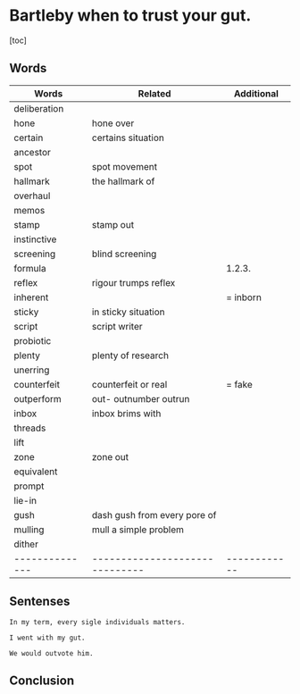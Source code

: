 # Bartleby when to trust your gut.

<!--
from: The Economist August 20th 2022
date: 2022.11.13
tags: 
-->

[toc]

## Words

| Words        | Related                      | Additional |
|--------------|------------------------------|------------|
| deliberation |                              |            |
| hone         | hone over                    |            |
| certain      | certains situation           |            |
| ancestor     |                              |            |
| spot         | spot movement                |            |
| hallmark     | the hallmark of              |            |
| overhaul     |                              |            |
| memos        |                              |            |
| stamp        | stamp out                    |            |
| instinctive  |                              |            |
| screening    | blind screening              |            |
| formula      |                              | 1.2.3.     |
| reflex       | rigour trumps reflex         |            |
| inherent     |                              | = inborn   |
| sticky       | in sticky situation          |            |
| script       | script writer                |            |
| probiotic    |                              |            |
| plenty       | plenty of research           |            |
| unerring     |                              |            |
| counterfeit  | counterfeit or real          | = fake     |
| outperform   | out- outnumber  outrun       |            |
| inbox        | inbox brims with             |            |
| threads      |                              |            |
| lift         |                              |            |
| zone         | zone out                     |            |
| equivalent   |                              |            |
| prompt       |                              |            |
| lie-in       |                              |            |
| gush         | dash gush from every pore of |            |
| mulling      | mull a simple problem        |            |
| dither       |                              |            |
|--------------|------------------------------|------------|



## Sentenses

	In my term, every sigle individuals matters.

	I went with my gut.

	We would outvote him.

## Conclusion



